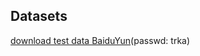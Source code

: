 ## Datasets

[download test data BaiduYun](https://pan.baidu.com/s/19Ho011j_ZpIT93aS1gSdrg)(passwd: trka)